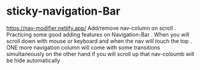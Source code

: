 # sticky-navigation-Bar
https://nav-modifier.netlify.app/
Add/remove nav-column on scroll .    
Practicing some good adding features on Navigation-Bar .
When you will scroll down with mouse or keyboard and when the nav will touch the top . ONE more navigation column
will come with some transitions simultaneously
on the other hand if you will scroll up that nav-coloumb will be hide automatically  
